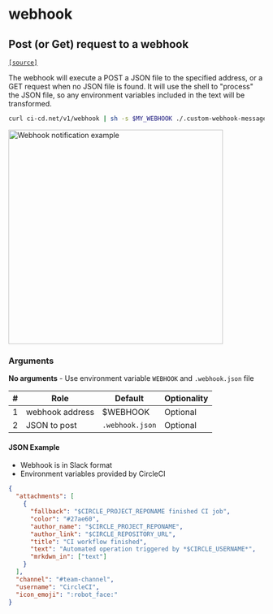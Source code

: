 # webhook

## Post (or Get) request to a webhook
[`[source]`](https://github.com/omrilotan/ci-cd.net/blob/master/scripts/v1/webhook)

The webhook will execute a POST a JSON file to the specified address, or a GET request when no JSON file is found. It will use the shell to "process" the JSON file, so any environment variables included in the text will be transformed.

```sh
curl ci-cd.net/v1/webhook | sh -s $MY_WEBHOOK ./.custom-webhook-message.json
```

<img width="422" alt="Webhook notification example" src="https://user-images.githubusercontent.com/516342/37597214-66cdc4ec-2b87-11e8-94a9-0830dc222d1a.png">


### Arguments
**No arguments** - Use environment variable `WEBHOOK` and `.webhook.json` file

| # | Role | Default | Optionality
| --- | --- | --- | ---
| 1 | webhook address | $WEBHOOK | Optional
| 2 | JSON to post | `.webhook.json` | Optional


#### JSON Example
- Webhook is in Slack format
- Environment variables provided by CircleCI
```json
{
  "attachments": [
    {
      "fallback": "$CIRCLE_PROJECT_REPONAME finished CI job",
      "color": "#27ae60",
      "author_name": "$CIRCLE_PROJECT_REPONAME",
      "author_link": "$CIRCLE_REPOSITORY_URL",
      "title": "CI workflow finished",
      "text": "Automated operation triggered by *$CIRCLE_USERNAME*",
      "mrkdwn_in": ["text"]
    }
  ],
  "channel": "#team-channel",
  "username": "CircleCI",
  "icon_emoji": ":robot_face:"
}
```
